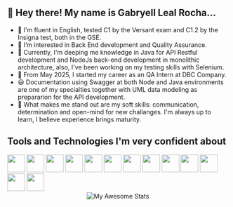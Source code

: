 ## 👋 Hey there! My name is Gabryell Leal Rocha...
- 🥇 I'm fluent in English, tested C1 by the Versant exam and C1.2 by the Insigna test, both in the GSE.
- 👀 I’m interested in Back End development and Quality Assurance.
- 🌱 Currently, I'm deeping me knowledge in Java for API Restful development and NodeJs back-end development in monolithic architecture, also, I've been working on my testing skills with Selenium.
- 💼 From May 2025, I started my career as an QA Intern at DBC Company.
- 😃 Documentation using Swagger at both Node and Java environments are one of my specialties together with UML data modeling as prepararion for the API development.
- 💪 What makes me stand out are my soft skills: communication, determination and open-mind for new challanges. I'm always up to learn, I believe experience brings maturity.
 
## Tools and Technologies I'm very confident about
<img loading="lazy" src="https://cdn.jsdelivr.net/gh/devicons/devicon/icons/java/java-original.svg" width="40" height="40"/>
<img src="https://cdn.jsdelivr.net/gh/devicons/devicon@latest/icons/github/github-original.svg" width="40" height="40"/>
<img src="https://cdn.jsdelivr.net/gh/devicons/devicon@latest/icons/graphql/graphql-plain.svg" width="40" height="40"/>
<img src="https://cdn.jsdelivr.net/gh/devicons/devicon@latest/icons/javascript/javascript-original.svg" width="40" height="40"/> 
<img src="https://cdn.jsdelivr.net/gh/devicons/devicon@latest/icons/junit/junit-original.svg" width="40" height="40"/>
<img src="https://cdn.jsdelivr.net/gh/devicons/devicon@latest/icons/mongodb/mongodb-original.svg" width="40" height="40"/>
<img src="https://cdn.jsdelivr.net/gh/devicons/devicon@latest/icons/mysql/mysql-original.svg" width="40" height="40"/>
<img src="https://cdn.jsdelivr.net/gh/devicons/devicon@latest/icons/nodejs/nodejs-original-wordmark.svg" width="40" height="40"/>
<img src="https://cdn.jsdelivr.net/gh/devicons/devicon@latest/icons/postman/postman-original.svg" width="40" height="40"/>
<img src="https://cdn.jsdelivr.net/gh/devicons/devicon@latest/icons/react/react-original.svg"  width="40" height="40" />
<img src="https://cdn.jsdelivr.net/gh/devicons/devicon@latest/icons/spring/spring-original-wordmark.svg" width="40" height="40"/>
<img src="https://cdn.jsdelivr.net/gh/devicons/devicon@latest/icons/swagger/swagger-original.svg" width="40" height="40"/>
<img src="https://cdn.jsdelivr.net/gh/devicons/devicon@latest/icons/docker/docker-original.svg" width="40" height="40"/>
          
          

<div align="center">
    <img src="https://awesome-github-stats.azurewebsites.net/user-stats/lealgabryell?cardType=level&theme=radical&preferLogin=false" alt="My Awesome Stats" />
</div>

